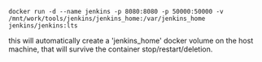```
docker run -d --name jenkins -p 8080:8080 -p 50000:50000 -v /mnt/work/tools/jenkins/jenkins_home:/var/jenkins_home jenkins/jenkins:lts
```

this will automatically create a 'jenkins_home' docker volume on the host machine, that will survive the container stop/restart/deletion.